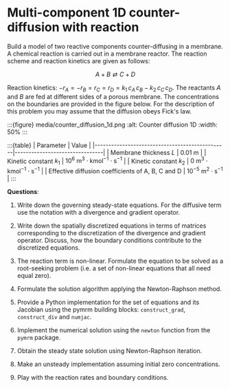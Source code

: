 # Multi-component 1D counter-diffusion with reaction

Build a model of two reactive components counter-diffusing in a
membrane. A chemical reaction is carried out in a membrane reactor. The
reaction scheme and reaction kinetics are given as follows:

$$A + B \rightleftarrows C + D$$

Reaction kinetics:
$- r_{A} = - r_{B} = r_{C} = r_{D} = k_{1} \, c_{A} \, c_{B} - k_{2} \, c_{C} \, c_{D}$.
The reactants $A$ and $B$ are fed at different sides of a porous membrane.
The concentrations on the boundaries are provided in the figure below.
For the description of this problem you may assume that the diffusion
obeys Fick's law.

:::{figure} media/counter_diffusion_1d.png
:alt: Counter diffusion 1D
:width: 50%
:::

:::{table} 
| Parameter                                      | Value                          |
|------------------------------------------------|--------------------------------|
| Membrane thickness $L$                         | $0.01~\mathrm{m}$              |
| Kinetic constant $k_{1}$                       | $10^6~\mathrm{m^3 \cdot kmol^{-1} \cdot s^{-1}}$ |
| Kinetic constant $k_{2}$                       | $0~\mathrm{m^3 \cdot kmol^{-1} \cdot s^{-1}}$   |
| Effective diffusion coefficients of A, B, C and D | $10^{-5}~\mathrm{m^2 \cdot s^{-1}}$ |
:::

**Questions**:

1.  Write down the governing steady-state equations. For the diffusive
    term use the notation with a divergence and gradient operator.

2.  Write down the spatially discretized equations in terms of matrices
    corresponding to the discretization of the divergence and gradient
    operator. Discuss, how the boundary conditions contribute to the
    discretized equations.

3.  The reaction term is non-linear. Formulate the equation to be solved
    as a root-seeking problem (i.e. a set of non-linear equations that
    all need equal zero).

4.  Formulate the solution algorithm applying the Newton-Raphson method.

5.  Provide a Python implementation for the set of equations and its
    Jacobian using the pymrm building blocks: `construct_grad`,
    `construct_div` and `numjac`.

6.  Implement the numerical solution using the `newton` function from the
    `pymrm` package.

7.  Obtain the steady state solution using Newton-Raphson iteration.

8.  Make an unsteady implementation assuming initial zero
    concentrations.

9.  Play with the reaction rates and boundary conditions.
